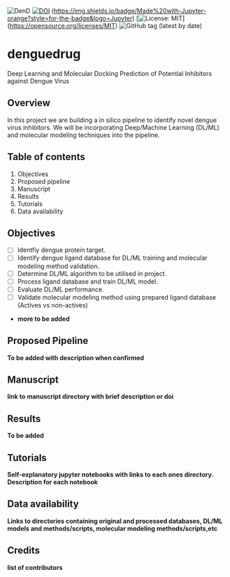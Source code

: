 ![DenD](https://img.shields.io/badge/Project-DengueDrug-lightblue) [![DOI](xxxxx)](xxxx) (https://img.shields.io/badge/Made%20with-Jupyter-orange?style=for-the-badge&logo=Jupyter) [![License: MIT](https://img.shields.io/badge/License-MIT-yellow.svg)] (https://opensource.org/licenses/MIT) ![GitHub tag (latest by date)](https://img.shields.io/github/v/tag/omicscodeathon/denguedrug)

# denguedrug
Deep Learning and Molecular Docking Prediction of Potential Inhibitors against Dengue Virus

## Overview 
In this project we are building a in silico pipeline to identify novel dengue virus inhibitors. We will be incorporating Deep/Machine Learning (DL/ML) and molecular modeling techniques into the pipeline.

## Table of contents
1. Objectives
2. Proposed pipeline
3. Manuscript
4. Results
5. Tutorials
6. Data availability

## Objectives
- [ ] Identfiy dengue protein target.
- [ ] Identify dengue ligand database for DL/ML training and molecular modeling method validation.
- [ ] Determine DL/ML algorithm to be utilised in project.
- [ ] Process ligand database and train DL/ML model.
- [ ] Evaluate DL/ML performance.
- [ ] Validate molecular modeling method using prepared ligand database (Actives vs non-actives)
- **more to be added**

## Proposed Pipeline

**To be added with description when confirmed**

## Manuscript

**link to manuscript directory with brief description or doi**

## Results

**To be added**

## Tutorials

**Self-explanatory jupyter notebooks with links to each ones directory. Description for each notebook**

## Data availability

**Links to directories containing original and processed databases, DL/ML models and methods/scripts, molecular modeling methods/scripts,etc** 

## Credits

**list of contributors**


